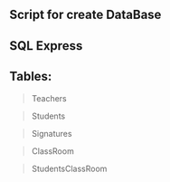 ## Script for create DataBase


## SQL Express


## Tables:


> Teachers

> Students

> Signatures

> ClassRoom

> StudentsClassRoom


